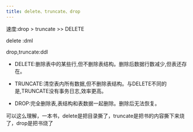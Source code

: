 ```yaml
---
title: delete、truncate、drop
---
```


速度:drop > truncate >> DELETE

delete :dml

drop,truncate:ddl

- DELETE:删除表中的某些行,但不删除表结构。删除后数据行数减少,但表还存在。

- TRUNCATE:清空表内所有数据,但不删除表结构。与DELETE不同的是,TRUNCATE没有事务日志,效率更高。

- DROP:完全删除表,表结构和表数据一起删除。删除后无法恢复。

可以这么理解，一本书，delete是把目录撕了，truncate是把书的内容撕下来烧了，drop是把书烧了